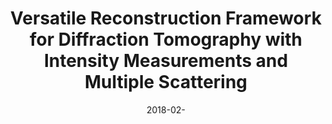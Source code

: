 ---
title: "Versatile Reconstruction Framework for Diffraction Tomography with Intensity Measurements and Multiple Scattering"
collection: publications
permalink: /publication/2018-02-Versatile-Reconstruction-Framework-for-Diffraction-Tomography-with-Intensity-Measurements-and-Multiple-Scattering
category: 'journal'
date: 2018-02-
venue: 'Optics Express'
citation: ' Pham T.-a.,  E. Soubies,  A. Goy,  J. Lim,  F. Soulez,  D. Psaltis,  M. Unser, &quot;Versatile Reconstruction Framework for Diffraction Tomography with Intensity Measurements and Multiple Scattering.&quot; <i>Optics Express</i>, 26, 3, 2749--2763, 02 2018.'
---
